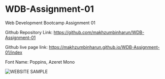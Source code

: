 # WDB-Assignment-01
Web Development Bootcamp Assignment 01

Github Repository Link: https://github.com/makhzumbinharun/WDB-Assignment-01

Github live page link: https://makhzumbinharun.github.io/WDB-Assignment-01/index

Font Name: Poppins, Azeret Mono


![WEBSITE SAMPLE](career-mission-25.png)
